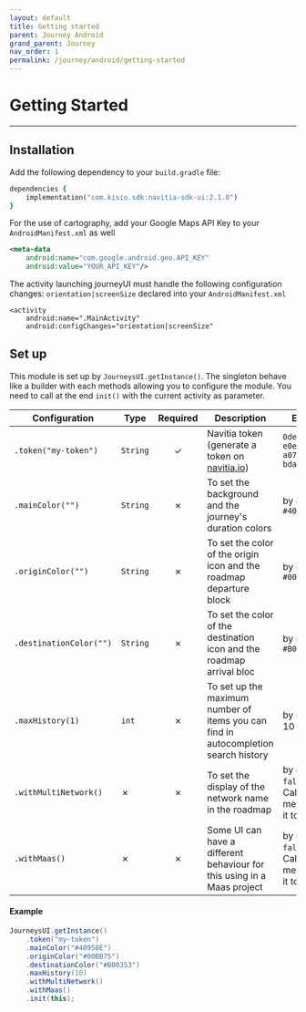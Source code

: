 ```yaml
---
layout: default
title: Getting started
parent: Journey Android
grand_parent: Journey
nav_order: 1
permalink: /journey/android/getting-started
---
```


# Getting Started

---

## Installation
Add the following dependency to your `build.gradle` file:

```ruby
dependencies {
    implementation("com.kisio.sdk:navitia-sdk-ui:2.1.0")
}
```

For the use of cartography, add your Google Maps API Key to your `AndroidManifest.xml` as well
```xml
<meta-data
    android:name="com.google.android.geo.API_KEY"
    android:value="YOUR_API_KEY"/>
```

The activity launching journeyUI must handle the following configuration changes: `orientation|screenSize` declared into your `AndroidManifest.xml`
```
<activity
    android:name=".MainActivity"
    android:configChanges="orientation|screenSize"
```

## Set up
This module is set up by `JourneysUI.getInstance()`. The singleton behave like a builder with each methods allowing you to configure the module.  You need to call at the end `init()` with the current activity as parameter.

| Configuration | Type | Required | Description | Example |
| --- | --- |:---:| --- | --- |
| `.token("my-token")` | `String` | ✓ | Navitia token (generate a token on [navitia.io](https://www.navitia.io/))| `0de19ce5-e0eb-4524-a074-bda3c6894c19` |
| `.mainColor("")` | `String` | ✗ | To set the background and the journey's duration colors  | by default `#40958E` |
| `.originColor("")` | `String` | ✗ | To set the color of the origin icon and the roadmap departure block | by default `#00BB75` |
| `.destinationColor("")` | `String` | ✗ | To set the color of the destination icon and the roadmap arrival bloc  | by default `#B00353` |
| `.maxHistory(1)` | `int` | ✗ | To set up the maximum number of items you can find in autocompletion search history | by default 10 |
| `.withMultiNetwork()` | ✗ | ✗ | To set the display of the network name in the roadmap  | by default `false`. Calling the method put it to `true` |
| `.withMaas()` | ✗ | ✗ | Some UI can have a different behaviour for this using in a Maas project | by default `false`. Calling the method put it to `true` |

#### Example
```java
JourneysUI.getInstance()
    .token("my-token")
    .mainColor("#40958E")
    .originColor("#00BB75")
    .destinationColor("#B00353")
    .maxHistory(10)
    .withMultiNetwork()
    .withMaas()
    .init(this);
```
